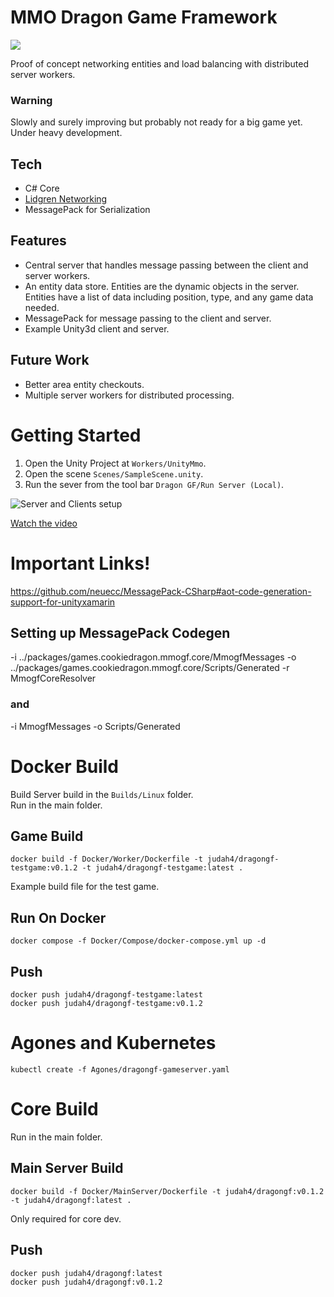 
# MMO Dragon Game Framework

<a href="https://matrix.to/#/#dragongf:matrix.org" target="_blank" ><img src="https://img.shields.io/badge/chat-matrix-blue" ></a>

Proof of concept networking entities and load balancing with distributed server workers. 

### Warning  

Slowly and surely improving but probably not ready for a big game yet. Under heavy development.

## Tech
* C# Core
* [Lidgren Networking](https://github.com/lidgren/lidgren-network-gen3)
* MessagePack for Serialization

## Features

* Central server that handles message passing between the client and server workers.  
* An entity data store. Entities are the dynamic objects in the server. Entities have a list of data including position, type, and any game data needed.  
* MessagePack  for message passing to the client and server.  
* Example Unity3d client and server.  

## Future Work
* Better area entity checkouts.
* Multiple server workers for distributed processing.

# Getting Started

1. Open the Unity Project at `Workers/UnityMmo`.
2. Open the scene `Scenes/SampleScene.unity`.
3. Run the sever from the tool bar `Dragon GF/Run Server (Local)`.

![Server and Clients setup](https://img.youtube.com/vi/f6h_A6oPgyM/0.jpg)  

[Watch the video](https://youtu.be/f6h_A6oPgyM)  

# Important Links!

https://github.com/neuecc/MessagePack-CSharp#aot-code-generation-support-for-unityxamarin

## Setting up MessagePack Codegen
-i 
../packages/games.cookiedragon.mmogf.core/MmogfMessages
-o 
../packages/games.cookiedragon.mmogf.core/Scripts/Generated
-r
MmogfCoreResolver


### and

-i
MmogfMessages
-o
Scripts/Generated


# Docker Build

Build Server build in the `Builds/Linux` folder.  
Run in the main folder.  

## Game Build
```SHELL
docker build -f Docker/Worker/Dockerfile -t judah4/dragongf-testgame:v0.1.2 -t judah4/dragongf-testgame:latest .  
```
Example build file for the test game.

## Run On Docker
```SHELL
docker compose -f Docker/Compose/docker-compose.yml up -d  
```

## Push
```SHELL
docker push judah4/dragongf-testgame:latest  
docker push judah4/dragongf-testgame:v0.1.2  
```
# Agones and Kubernetes

`kubectl create -f Agones/dragongf-gameserver.yaml`

# Core Build

Run in the main folder.  

## Main Server Build
```SHELL
docker build -f Docker/MainServer/Dockerfile -t judah4/dragongf:v0.1.2 -t judah4/dragongf:latest .
```
Only required for core dev.

## Push

```SHELL
docker push judah4/dragongf:latest  
docker push judah4/dragongf:v0.1.2  
``` 
